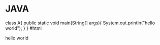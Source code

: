 # JAVA
class A{
  public static void main(String[] args){
    System.out.println("hello world");
  }
}
#html
<body>
  hello world
  <body>

